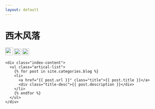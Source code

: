 ```yaml
---
layout: default
---
```


<body>
  <div class="index-wrapper">
    <div class="aside">
      <div class="info-card">
        <h1>西木风落</h1>
        <a href="http://weibo.com//" target="_blank"><img src="http://www.weibo.com/favicon.ico" alt="" width="25"/></a>
        <a href="http://www.douban.com/people//" target="_blank"><img src="http://www.douban.com/favicon.ico" alt="" width="22"/></a>
        <a href="http://blog.csdn.net/chenwiehuang" target="_blank"><img src="/images/csdn.ico" alt="" width="22"/></a>
      </div>
      <div id="particles-js">
		<canvas class="particles-js-canvas-el" style="width: 100%; height: 100%;" width="452" height="200"></canvas>
	  </div>
    </div>

    <div class="index-content">
      <ul class="artical-list">
        {% for post in site.categories.blog %}
        <li>
          <a href="{{ post.url }}" class="title">{{ post.title }}</a>
          <div class="title-desc">{{ post.description }}</div>
        </li>
        {% endfor %}
      </ul>
    </div>
  </div>
  <script src="https://cdn.jsdelivr.net/particles.js/2.0.0/particles.min.js"> </script>
  <script>
    particlesJS("particles-js", {"particles":{"number":{"value":160,"density":{"enable":true,"value_area":800}},"color":{"value":"#ffffff"},"shape":{"type":"circle","stroke":{"width":0,"color":"#000000"},"polygon":{"nb_sides":5},"image":{"src":"img/github.svg","width":100,"height":100}},"opacity":{"value":1,"random":true,"anim":{"enable":true,"speed":1,"opacity_min":0,"sync":false}},"size":{"value":3,"random":true,"anim":{"enable":false,"speed":4,"size_min":0.3,"sync":false}},"line_linked":{"enable":true,"distance":150,"color":"#ffffff","opacity":0.4,"width":1},"move":{"enable":true,"speed":1,"direction":"none","random":true,"straight":false,"out_mode":"out","bounce":false,"attract":{"enable":false,"rotateX":600,"rotateY":600}}},"interactivity":{"detect_on":"canvas","events":{"onhover":{"enable":true,"mode":"bubble"},"onclick":{"enable":true,"mode":"repulse"},"resize":true},"modes":{"grab":{"distance":400,"line_linked":{"opacity":1}},"bubble":{"distance":250,"size":0,"duration":2,"opacity":0,"speed":3},"repulse":{"distance":400,"duration":0.4},"push":{"particles_nb":4},"remove":{"particles_nb":2}}},"retina_detect":true})
  </script>
</body>
